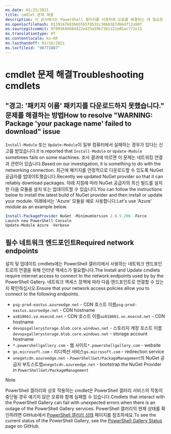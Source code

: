 ```yaml
---
ms.date: 01/25/2021
title: cmdlet 문제 해결
description: 이 문서에서는 PowerShell 갤러리를 사용하여 오류를 해결하는 데 필요한 정보 및 단계를 제공합니다.
ms.openlocfilehash: 8139147683b655b5f8532c3068387db6df12a98f
ms.sourcegitcommit: 0f003644684422e425a59b7361121e05ac772e15
ms.translationtype: HT
ms.contentlocale: ko-KR
ms.lasthandoff: 01/26/2021
ms.locfileid: "98771807"
---
```

# <a name="troubleshooting-cmdlets"></a><span data-ttu-id="5fa6e-103">cmdlet 문제 해결</span><span class="sxs-lookup"><span data-stu-id="5fa6e-103">Troubleshooting cmdlets</span></span>

## <a name="how-to-resolve-warning-package-your-package-name-failed-to-download-issue"></a><span data-ttu-id="5fa6e-104">"경고: '패키지 이름' 패키지를 다운로드하지 못했습니다." 문제를 해결하는 방법</span><span class="sxs-lookup"><span data-stu-id="5fa6e-104">How to resolve "WARNING: Package 'your package name' failed to download" issue</span></span>

<span data-ttu-id="5fa6e-105">`Install-Module` 또는 `Update-Module`이 일부 컴퓨터에서 실패하는 경우가 있다는 신고를 받았습니다.</span><span class="sxs-lookup"><span data-stu-id="5fa6e-105">It is reported that `Install-Module` or `Update-Module` sometimes fails on some machines.</span></span> <span data-ttu-id="5fa6e-106">조사 결과에 따르면 이 문제는 네트워킹 연결과 관련이 있습니다.</span><span class="sxs-lookup"><span data-stu-id="5fa6e-106">Based on our investigation, it is something to do with the networking connection.</span></span> <span data-ttu-id="5fa6e-107">최근에 패키지를 안정적으로 다운로드할 수 있도록 NuGet 공급자를 업데이트했습니다.</span><span class="sxs-lookup"><span data-stu-id="5fa6e-107">Recently we updated NuGet provider so that it can reliably download packages.</span></span> <span data-ttu-id="5fa6e-108">아래 지침에 따라 NuGet 공급자의 최신 빌드를 설치한 다음 모듈을 설치 또는 업데이트할 수 있습니다.</span><span class="sxs-lookup"><span data-stu-id="5fa6e-108">You can follow the instructions below to install the latest build of NuGet provider and then install or update your module.</span></span> <span data-ttu-id="5fa6e-109">아래에서는 'Azure' 모듈을 예로 사용합니다.</span><span class="sxs-lookup"><span data-stu-id="5fa6e-109">Let's use 'Azure' module as an example below.</span></span>

```powershell
Install-PackageProvider NuGet -MinimumVersion 2.8.5.206 -Force
Launch new PowerShell Console
Update-Module Azure -Verbose
```

## <a name="required-network-endpoints"></a><span data-ttu-id="5fa6e-110">필수 네트워크 엔드포인트</span><span class="sxs-lookup"><span data-stu-id="5fa6e-110">Required network endpoints</span></span>

<span data-ttu-id="5fa6e-111">설치 및 업데이트 cmdlets에는 PowerShell 갤러리에서 사용하는 네트워크 엔드포인트로의 연결을 위해 인터넷 액세스가 필요합니다.</span><span class="sxs-lookup"><span data-stu-id="5fa6e-111">The Install and Update cmdlets require internet access to connect to the network endpoints used by by the PowerShell Gallery.</span></span> <span data-ttu-id="5fa6e-112">네트워크 액세스 정책에 따라 다음 엔드포인트로 연결할 수 있는지 확인하십시오.</span><span class="sxs-lookup"><span data-stu-id="5fa6e-112">Ensure that your network access policies allow you to connect to the following endpoints.</span></span>

- <span data-ttu-id="5fa6e-113">`psg-prod-eastus.azureedge.net` - CDN 호스트 이름</span><span class="sxs-lookup"><span data-stu-id="5fa6e-113">`psg-prod-eastus.azureedge.net` - CDN hostname</span></span>
- <span data-ttu-id="5fa6e-114">`az818661.vo.msecnd.net` - CDN 호스트 이름</span><span class="sxs-lookup"><span data-stu-id="5fa6e-114">`az818661.vo.msecnd.net` - CDN hostname</span></span>
- <span data-ttu-id="5fa6e-115">`devopsgallerystorage.blob.core.windows.net` - 스토리지 계정 호스트 이름</span><span class="sxs-lookup"><span data-stu-id="5fa6e-115">`devopsgallerystorage.blob.core.windows.net` - storage account hostname</span></span>
- <span data-ttu-id="5fa6e-116">`*.powershellgallery.com` - 웹 사이트</span><span class="sxs-lookup"><span data-stu-id="5fa6e-116">`*.powershellgallery.com` - website</span></span>
- <span data-ttu-id="5fa6e-117">`go.microsoft.com` - 리디렉션 서비스</span><span class="sxs-lookup"><span data-stu-id="5fa6e-117">`go.microsoft.com` - redirection service</span></span>
- <span data-ttu-id="5fa6e-118">`onegetcdn.azureedge.net` - `PowerShellGet/PackageManagement`의 NuGet 공급자 부트스트랩</span><span class="sxs-lookup"><span data-stu-id="5fa6e-118">`onegetcdn.azureedge.net` - bootstrap the NuGet Provider in `PowerShellGet/PackageManagement`</span></span>

> [!NOTE]
> <span data-ttu-id="5fa6e-119">PowerShell 갤러리와 상호 작용하는 cmdlet은 PowerShell 갤러리 서비스의 작동이 중단될 경우 예기치 않은 오류와 함께 실패할 수 있습니다.</span><span class="sxs-lookup"><span data-stu-id="5fa6e-119">Cmdlets that interact with the PowerShell Gallery can fail with unexpected errors when there is an outage of the PowerShell Gallery services.</span></span> <span data-ttu-id="5fa6e-120">PowerShell 갤러리의 현재 상태를 확인하려면 GitHub에서 [PowerShell 갤러리 상태](https://github.com/PowerShell/PowerShellGallery/blob/master/psgallery_status.md) 페이지를 참조하세요.</span><span class="sxs-lookup"><span data-stu-id="5fa6e-120">To see the current status of the PowerShell Gallery, see the [PowerShell Gallery Status](https://github.com/PowerShell/PowerShellGallery/blob/master/psgallery_status.md) page on GitHub.</span></span>
